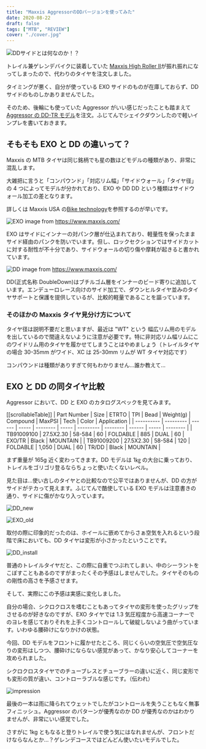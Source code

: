 ```yaml
---
title: "Maxxis AggressorのDDバージョンを使ってみた"
date: 2020-08-22
draft: false
tags: ["MTB", "REVIEW"]
cover: "./cover.jpg"
---
```


![DDサイドとは何なのか！？](./try_dd.jpg)

トレイル兼ゲレンデバイクに装着していた [Maxxis High Roller II](https://www.chainreactioncycles.com/jp/ja/maxxis-high-roller-ii-mtb-%E3%82%BF%E3%82%A4%E3%83%A4-tr-/rp-prod133186)が振れ振れになってしまったので、代わりのタイヤを注文しました。

タイミングが悪く、自分が使っている EXO サイドのものが在庫しておらず、DD サイドのものしかありませんでした。

そのため、後輪にも使っていた Aggressor がいい感じだったことも踏まえて[Aggressor の DD-TR モデル](https://www.chainreactioncycles.com/jp/ja/maxxis-aggressor-mtb-%E3%82%BF%E3%82%A4%E3%83%A4-tr-dd-/rp-prod149597)を注文。ふじてんでシェイクダウンしたので軽いインプレを書いておきます。

## そもそも EXO と DD の違いって？

Maxxis の MTB タイヤは同じ銘柄でも星の数ほどモデルの種類があり、非常に混乱します。

大雑把に言うと「コンパウンド」「対応リム幅」「サイドウォール」「タイヤ径」の 4 つによってモデルが分かれており、EXO や DD
DD という種類はサイドウォール加工の差となります。

詳しくは Maxxis USA の[Bike technology](https://www.maxxis.com/technology/bike-technology)を参照するのが早いです。

![EXO](./exo-protection.jpg)
image from <https://www.maxxis.com/>

EXO はサイドにインナーの対パンク層が仕込まれており、軽量性を保ったままサイド経由のパンクを防いでいます。但し、ロックセクションではサイドカットに対する耐性が不十分であり、サイドウォールの切り傷や摩耗が起きると書かれています。

![DD](./doubledown-protection.jpg)
image from <https://www.maxxis.com/>

DD(正式名称 DoubleDown)はブチルゴム層をインナーのビード寄りに追加しています。エンデューロレース向けのサイド加工で、ダウンヒルタイヤ並みのタイヤサポートと保護を提供しているが、比較的軽量であることを謳っています。

### そのほかの Maxxis タイヤ見分け方について

タイヤ径は説明不要だと思いますが、最近は "WT" という 幅広リム用のモデルを出しているので間違えないように注意が必要です。特に非対応リム幅リムにこのワイドリム用のタイヤを履かせてしまうことはやめましょう（トレイルタイヤの場合 30-35mm がワイド、XC は 25-30mm リムが WT タイヤ対応です）

コンパウンドは種類がありすぎて何もわかりません…誰か教えて…

## EXO と DD の同タイヤ比較

Aggressor において、DD と EXO のカタログスペックを見てみます。

[[scrollableTable]]
| Part Number | Size | ETRTO | TPI | Bead | Weight(g) | Compound | MaxPSI | Tech | Color | Application |
| ---------- | --------- | ------ | ----- | -------- | ----- | --------- | -------- | ------ | ----- | -------- |
| TB91009100 | 27.5X2.30 | 58-584 | 60 | FOLDABLE | 885 | DUAL | 60 | EXO/TR | Black | MOUNTAIN |
| TB91009200 | 27.5X2.30 | 58-584 | 120 | FOLDABLE | 1,050 | DUAL | 60 | TR/DD | Black | MOUNTAIN |

まず重量が 165g 近く変わってきます。DD モデルは 1㎏ の大台に乗っており、トレイルをゴリゴリ登るならちょっと使いたくないレベル。

見た目は…使い古しのタイヤとの比較なので公平ではありませんが、DD の方がサイドがテカって見えます。ふじてんで酷使している EXO モデルは注意書きの通り、サイドに傷がかなり入っています。

![DD_new](./dd_new.jpg)

![EXO_old](./exo_old.jpg)

取付の際に印象的だったのは、ホイールに嵌めてからさぁ空気を入れるという段階で床においても、DD タイヤは変形が小さかったということです。

![DD_install](./dd_install.jpg)

普通のトレイルタイヤだと、この際に自重でつぶれてしまい、中のシーラントをこぼすこともあるのですがまったくその予感はしませんでした。タイヤそのものの剛性の高さを予感させます。

そして、実際にこの予感は実感に変化しました。

自分の場合、シクロクロスを嗜むこともあってタイヤの変形を使ったグリップをさせるのが好きなのですが、EXO タイヤでは 1.3 気圧程度から高速コーナーでのヨレを感じておりそれを上手くコントロールして破綻しないよう曲がっています。いわゆる腰砕けになりかけの状態。

今回、DD モデルをフロントに履かせたところ、同じくらいの空気圧で空気圧なりの変形はしつつ、腰砕けにならない感覚があって、かなり安心してコーナーを攻められました。

シクロクロスタイヤでのチューブレスとチューブラーの違いに近く、同じ変形でも変形の質が違い、コントローラブルな感じです。（伝われ）

![impression](./wet_try.jpg)

最後の一本は雨に降られてウェットでしたがコントロールを失うこともなく無事フィニッシュ。Aggressor のパターンが優秀なのか DD が優秀なのかはわかりませんが、非常にいい感覚でした。

さすがに 1kg ともなると登りトレイルで使う気にはなれませんが、フロントだけならなんとか…？ゲレンデコースではどんどん使いたいモデルでした。

<AmazonLinkBox url="https://www.amazon.co.jp/dp/B01D2ZFFCM/?tag=gensobunya-22" />
